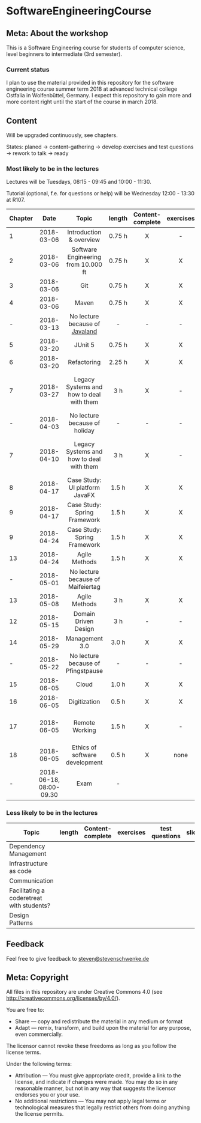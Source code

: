 # SoftwareEngineeringCourse

## Meta: About the workshop
This is a Software Engineering course for students of computer science, level beginners to intermediate (3rd semester). 


### Current status
I plan to use the material provided in this repository for the software engineering course summer term 2018 at advanced technical college Ostfalia in Wolfenbüttel, Germany. I expect this repository to gain more and more content right until the start of the course in march 2018.

## Content
Will be upgraded continuously, see chapters.

States: planed -> content-gathering -> develop exercises and test questions -> rework to talk -> ready 

### Most likely to be in the lectures

Lectures will be Tuesdays, 08:15 - 09:45 and 10:00 - 11:30.

Tutorial (optional, f.e. for questions or help) will be Wednesday 12:00 - 13:30 at R107.

| Chapter | Date | Topic | length | Content-complete|exercises|test questions|slides|notes|
|---|:---:|:---:|:---:|:---:|:---:|:---:|:---:|:---:|
|1|2018-03-06| Introduction & overview | 0.75 h | X|-|-|X|-|
|2|2018-03-06| Software Engineering from 10.000 ft| 0.75 h | X|X|-|X|-|
|3|2018-03-06| Git | 0.75  h | X | X | - | X | - |
|4|2018-03-06| Maven | 0.75  h | X | X | - | X | - |
|-|2018-03-13| No lecture because of [Javaland](http://javaland.eu/)|-|-|-|-|-|-|
|5|2018-03-20| JUnit 5 | 0.75  h | X | X | - | X | - |
|6|2018-03-20| Refactoring | 2.25 h | X | X | - | X | - |
|7|2018-03-27| Legacy Systems and how to deal with them | 3 h | X |-|-|X|see [Awesome Java Code Workshop](https://github.com/stevenschwenke/WritingAwesomeJavaCodeWorkshop)|
|-|2018-04-03| No lecture because of holiday | - | - | - | - | - | - |
|7|2018-04-10| Legacy Systems and how to deal with them | 3 h | X |-|-|X|see [Awesome Java Code Workshop](https://github.com/stevenschwenke/WritingAwesomeJavaCodeWorkshop)|
|8|2018-04-17| Case Study: UI platform JavaFX | 1.5 h | X | X | X | X | - |
|9|2018-04-17| Case Study: Spring Framework | 1.5 h| X | X | - | X |see [Spring Workshop](https://github.com/stevenschwenke/SpringWorkshop)|
|9|2018-04-24| Case Study: Spring Framework | 1.5 h| X | X | - | X |see [Spring Workshop](https://github.com/stevenschwenke/SpringWorkshop)|
|13|2018-04-24| Agile Methods | 1.5 h |X |X|-|X|-|
|-|2018-05-01| No lecture because of Maifeiertag | |  |||||
|13|2018-05-08| Agile Methods | 3 h |X |X|-|X|-|
|12|2018-05-15| Domain Driven Design | 3 h |-|-|-|-| Speaker: [Oliver Milke](http://oliver-milke.de) |
|14|2018-05-29| Management 3.0 | 3.0 h |X|X|-|X|-|
|-|2018-05-22| No lecture because of Pfingstpause |-|-|-|-|-||
|15|2018-06-05| Cloud | 1.0 h |X|X|-|X||
|16|2018-06-05| Digitization | 0.5 h |X|X|-|X||
|17|2018-06-05| Remote Working |1.5 h|X|-|-|X|see [Remote Working Workshop](https://github.com/msg-DAVID-GmbH/RemoteWorking)|
|18|2018-06-05| Ethics of software development | 0.5 h | X | none | - | X | - |
|-|2018-06-18, 08:00-09.30| Exam | - |  |||||

### Less likely to be in the lectures
| Topic | length | Content-complete|exercises|test questions|slides|
|---|:---:|:---:|:---:|:---:|:---:|
| Dependency Management |  |  ||||
| Infrastructure as code |  |  ||||
| Communication |  |  ||||
| Facilitating a coderetreat with students? |  |  ||||
| Design Patterns |  |  ||||

## Feedback
Feel free to give feedback to steven@stevenschwenke.de

## Meta: Copyright
All files in this repository are under Creative Commons 4.0 (see http://creativecommons.org/licenses/by/4.0/). 

You are free to:

- Share — copy and redistribute the material in any medium or format
- Adapt — remix, transform, and build upon the material for any purpose, even commercially.

The licensor cannot revoke these freedoms as long as you follow the license terms.

Under the following terms:

- Attribution — You must give appropriate credit, provide a link to the license, and indicate if changes were made. You may do so in any reasonable manner, but not in any way that suggests the licensor endorses you or your use.
- No additional restrictions — You may not apply legal terms or technological measures that legally restrict others from doing anything the license permits.
